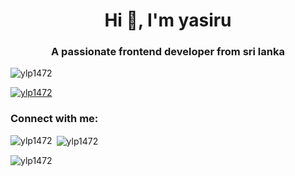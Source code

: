<h1 align="center">Hi 👋, I'm yasiru</h1>
<h3 align="center">A passionate frontend developer from sri lanka</h3>

<p align="left"> <img src="https://komarev.com/ghpvc/?username=ylp1472&label=Profile%20views&color=0e75b6&style=flat" alt="ylp1472" /> </p>

<p align="left"> <a href="https://github.com/ryo-ma/github-profile-trophy"><img src="https://github-profile-trophy.vercel.app/?username=ylp1472" alt="ylp1472" /></a> </p>

<h3 align="left">Connect with me:</h3>
<p align="left">
</p>

<p><img align="left" src="https://github-readme-stats.vercel.app/api/top-langs?username=ylp1472&show_icons=true&locale=en&layout=compact" alt="ylp1472" /></p>

<p>&nbsp;<img align="center" src="https://github-readme-stats.vercel.app/api?username=ylp1472&show_icons=true&locale=en" alt="ylp1472" /></p>

<p><img align="center" src="https://github-readme-streak-stats.herokuapp.com/?user=ylp1472&" alt="ylp1472" /></p>

